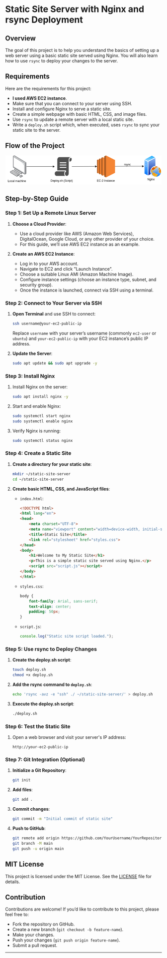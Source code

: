 # Static Site Server with Nginx and rsync Deployment

## Overview

The goal of this project is to help you understand the basics of setting up a web server using a basic static site served using Nginx. You will also learn how to use `rsync` to deploy your changes to the server.

## Requirements

Here are the requirements for this project:

-   **I used AWS EC2 instance**.
-   Make sure that you can connect to your server using SSH.
-   Install and configure Nginx to serve a static site.
-   Create a simple webpage with basic HTML, CSS, and image files.
-   Use `rsync` to update a remote server with a local static site.
-   Write a `deploy.sh` script which, when executed, uses `rsync` to sync your static site to the server.

## Flow of the Project

![Project Flow](static-server-site.drawio.png)

## Step-by-Step Guide

### Step 1: Set Up a Remote Linux Server

1.  **Choose a Cloud Provider**:

    -   Use a cloud provider like AWS (Amazon Web Services), DigitalOcean, Google Cloud, or any other provider of your choice.
    -   For this guide, we’ll use AWS EC2 instance as an example.
2.  **Create an AWS EC2 Instance**:

    -   Log in to your AWS account.
    -   Navigate to EC2 and click "Launch Instance".
    -   Choose a suitable Linux AMI (Amazon Machine Image).
    -   Configure instance settings (choose an instance type, subnet, and security group).
    -   Once the instance is launched, connect via SSH using a terminal.

### Step 2: Connect to Your Server via SSH

1.  **Open Terminal** and use SSH to connect:

    ```bash
    ssh username@your-ec2-public-ip
    ```

    Replace `username` with your server’s username (commonly `ec2-user` or `ubuntu`) and `your-ec2-public-ip` with your EC2 instance’s public IP address.

2.  **Update the Server**:

    ```bash
    sudo apt update && sudo apt upgrade -y
    ```


### Step 3: Install Nginx

1.  Install Nginx on the server:

    ```bash
    sudo apt install nginx -y
    ```

2.  Start and enable Nginx:

    ```bash
    sudo systemctl start nginx
    sudo systemctl enable nginx
    ```

3.  Verify Nginx is running:

    ```bash
    sudo systemctl status nginx
    ```


### Step 4: Create a Static Site

1.  **Create a directory for your static site**:

    ```bash
    mkdir ~/static-site-server
    cd ~/static-site-server
    ```

2.  **Create basic HTML, CSS, and JavaScript files**:

    -   `index.html`:

        ```html
        <!DOCTYPE html>
        <html lang="en">
        <head>
            <meta charset="UTF-8">
            <meta name="viewport" content="width=device-width, initial-scale=1.0">
            <title>Static Site</title>
            <link rel="stylesheet" href="styles.css">
        </head>
        <body>
            <h1>Welcome to My Static Site</h1>
            <p>This is a simple static site served using Nginx.</p>
            <script src="script.js"></script>
        </body>
        </html>
        ```

    -   `styles.css`:

        ```css
        body {
            font-family: Arial, sans-serif;
            text-align: center;
            padding: 50px;
        }
        ```

    -   `script.js`:

        ```javascript
        console.log("Static site script loaded.");
        ```


### Step 5: Use rsync to Deploy Changes

1.  **Create the deploy.sh script**:

    ```bash
    touch deploy.sh
    chmod +x deploy.sh
    ```

2.  **Add the rsync command to `deploy.sh`**:

    ```bash
    echo 'rsync -avz -e "ssh" ./ ~/static-site-server/' > deploy.sh
    ```

3.  **Execute the deploy.sh script**:

    ```bash
    ./deploy.sh
    ```


### Step 6: Test the Static Site

1.  Open a web browser and visit your server's IP address:

    ```
    http://your-ec2-public-ip
    ```


### Step 7: Git Integration (Optional)

1.  **Initialize a Git Repository**:

    ```bash
    git init
    ```

2.  **Add files**:

    ```bash
    git add .
    ```

3.  **Commit changes**:

    ```bash
    git commit -m "Initial commit of static site"
    ```

4.  **Push to GitHub**:

    ```bash
    git remote add origin https://github.com/YourUsername/YourRepository.git
    git branch -M main
    git push -u origin main
    ```


## MIT License

This project is licensed under the MIT License. See the [LICENSE](https://chatgpt.com/c/LICENSE) file for details.

## Contribution

Contributions are welcome! If you’d like to contribute to this project, please feel free to:

-   Fork the repository on GitHub.
-   Create a new branch (`git checkout -b feature-name`).
-   Make your changes.
-   Push your changes (`git push origin feature-name`).
-   Submit a pull request.

---
